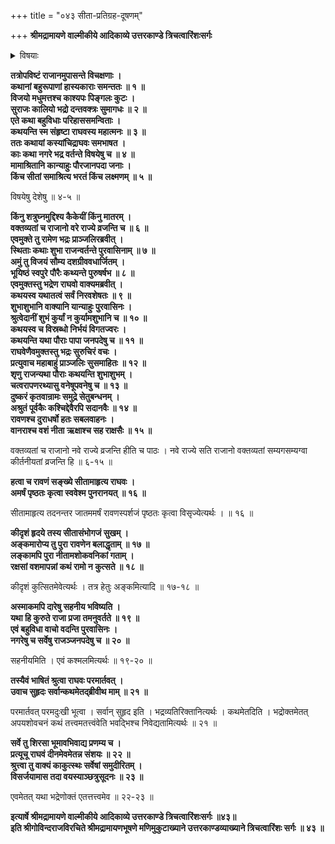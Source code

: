 +++
title = "०४३ सीता-प्रतिग्रह-दूषणम्"

+++
**श्रीमद्रामायणे वाल्मीकीये आदिकाव्ये उत्तरकाण्डे त्रिचत्वारिंशःसर्गः**

<details><summary>विषयाः</summary>

कदाचन रामेण सभायां कथा-प्रसङ्गेन  
चारं प्रति पौरेषु स्व-विषयक--शुभाशुभ-वार्ता-निवेदन-चोदने  
भीत-भीतेन तेन  
रावणापहृत-सीता-पुनर्-आनयन-प्रकारक--  
पौर-जन-कुत्सन-निवेदनम् ॥ १ ॥
</details>

**तत्रोपविष्टं राजानमुपासन्ते विचक्षणाः ।  
कथानां बहुरूपाणां हास्यकाराः समन्ततः ॥ १ ॥  
विजयो मधुमत्तश्च काश्यपः पिङ्गलः कुटः ।  
सुराजः कालियो भद्रो दन्तवक्त्रः सुमागधः ॥ २ ॥  
एते कथा बहुविधाः परिहाससमन्विताः ।  
कथयन्ति स्म संहृष्टा राघवस्य महात्मनः ॥ ३ ॥  
ततः कथायां कस्यांचिद्राघवः समभाषत ।  
काः कथा नगरे भद्र वर्तन्ते विषयेषु च ॥ ४ ॥  
मामाश्रितानि कान्याहुः पौरजानपदा जनाः ।  
किंच सीतां समाश्रित्य भरतं किंच लक्ष्मणम् ॥ ५ ॥**

विषयेषु देशेषु ॥ ४-५ ॥

**किंनु शत्रुघ्नमुद्दिश्य कैकेयीं किंनु मातरम् ।  
वक्तव्यतां च राजानो वरे राज्ये व्रजन्ति च ॥ ६ ॥  
एवमुक्ते तु रामेण भद्रः प्राञ्जलिरब्रवीत् ।  
स्थिताः कथाः शुभा राजन्वर्तन्ते पुरवासिनाम् ॥ ७ ॥  
अमुं तु विजयं सौम्य दशग्रीववधार्जितम् ।  
भूयिष्ठं स्वपुरे पौरैः कथ्यन्ते पुरुषर्षभ ॥ ८ ॥  
एवमुक्तस्तु भद्रेण राघवो वाक्यमब्रवीत् ।  
कथयस्व यथातत्वं सर्वं निरवशेषतः ॥ ९ ॥  
शुभाशुभानि वाक्यानि यान्याहुः पुरवासिनः ।  
श्रुत्वेदानीं शुभं कुर्यां न कुर्यामशुभानि च ॥ १० ॥  
कथयस्व च विस्रब्धो निर्भयं विगतज्वरः ।  
कथयन्ति यथा पौराः पापा जनपदेषु च ॥ ११ ॥  
राघवेणैवमुक्तस्तु भद्रः सुरुचिरं वचः ।  
प्रत्युवाच महाबाहुं प्राञ्जलिः सुसमाहितः ॥ १२ ॥  
शृणु राजन्यथा पौराः कथयन्ति शुभाशुभम् ।  
चत्वरापणरथ्यासु वनेषूपवनेषु च ॥ १३ ॥  
दुष्करं कृतवान्रामः समुद्रे सेतुबन्धनम् ।  
अश्रुतं पूर्वकैः कश्चिद्देवैरपि सदानवैः ॥ १४ ॥  
रावणश्च दुराधर्षो हतः सबलवाहनः ।  
वानराश्च वशं नीता ऋक्षाश्च सह राक्षसैः ॥ १५ ॥**

वक्तव्यतां च राजानो नवे राज्ये व्रजन्ति हीति च पाठः । नवे राज्ये सति राजानो वक्तव्यतां सम्यगसम्यग्वा कीर्तनीयतां व्रजन्ति हि ॥ ६-१५ ॥

**हत्वा च रावणं सङ्ख्ये सीतामाहृत्य राघवः ।  
अमर्षं पृष्ठतः कृत्वा स्ववेश्म पुनरानयत् ॥ १६ ॥**

सीतामाहृत्य तदनन्तर जातममर्षं रावणस्पर्शजं पृष्ठतः कृत्वा विसृज्येत्यर्थः । ॥ १६ ॥

**कीदृशं हृदये तस्य सीतासंभोगजं सुखम् ।  
अङ्कमारोप्य तु पुरा रावणेन बलाद्धृताम् ॥ १७ ॥  
लङ्कामपि पुरा नीतामशोकवनिकां गताम् ।  
रक्षसां वशमापन्नां कथं रामो न कुत्सते ॥ १८ ॥**

कीदृशं कुत्सितमेवेत्यर्थः । तत्र हेतुः अङ्कमित्यादि ॥ १७-१८ ॥

**अस्माकमपि दारेषु सहनीय भविष्यति ।  
यथा हि कुरुते राजा प्रजा तमनुवर्तते ॥ १९ ॥  
एवं बहुविधा वाचो वदन्ति पुरवासिनः ।  
नगरेषु च सर्वेषु राजञ्जनपदेषु च ॥ २० ॥**

सहनीयमिति । एवं कश्मलमित्यर्थः ॥ १९-२० ॥

**तस्यैवं भाषितं श्रुत्वा राघवः परमार्तवत् ।  
उवाच सुहृदः सर्वान्कथमेतद्ब्रीवीथ माम् ॥ २१ ॥**

परमार्तवत् परमदुःखी भूत्वा । सर्वान् सुहृद इति । भद्रव्यतिरिक्तानित्यर्थः । कथमेतदिति । भद्रोक्तमेतत् अपयशोवचनं कथं तत्त्वमतत्त्वंवेति भवद्भिश्च निवेद्यतामित्यर्थः ॥ २१ ॥

**सर्वे तु शिरसा भूमावभिवाद्य प्रणम्य च ।  
प्रत्यूचू राघवं दीनमेवमेतन्न संशयः ॥ २२ ॥  
श्रुत्त्वा तु वाक्यं काकुत्स्थः सर्वेषां समुदीरितम् ।  
विसर्जयामास तदा वयस्याञ्छत्रुसूदनः ॥ २३ ॥**

एवमेतत् यथा भद्रेणोक्तं एतत्तत्त्वमेव ॥ २२-२३ ॥

**इत्यार्षे श्रीमद्रामायणे वाल्मीकीये आदिकाव्ये उत्तरकाण्डे त्रिचत्वारिंशःसर्गः ॥४३॥  
इति श्रीगोविन्दराजविरचिते श्रीमद्रामायणभूषणे मणिमुकुटाख्याने उत्तरकाण्डव्याख्याने त्रिचत्वारिंशः सर्गः ॥ ४३ ॥**
